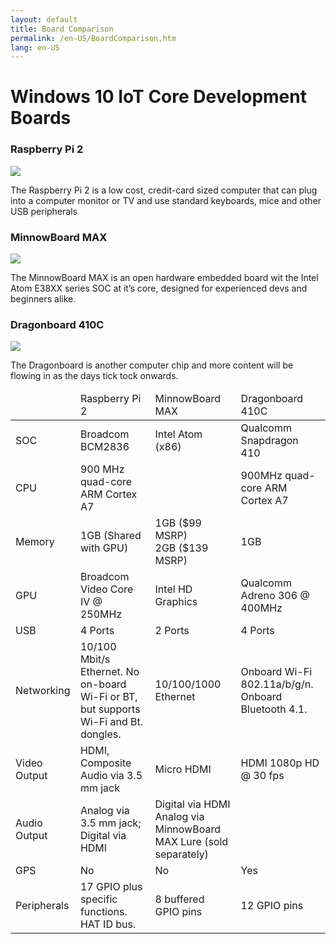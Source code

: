 ```yaml
---
layout: default
title: Board Comparison
permalink: /en-US/BoardComparison.htm
lang: en-US
---
```


<h1> Windows 10 IoT Core Development Boards </h1>
<div class="row">
  <div class="col-md-4 col-sm-12">
    <h3>Raspberry Pi 2</h3>
    <img src="{{site.baseurl}}/images/rpi2.jpg">
    <p>The Raspberry Pi 2 is a low cost, credit-card sized computer that can plug into a computer monitor or TV and use standard keyboards, mice and other USB peripherals</p>
  </div>
  <div class="col-md-4 col-sm-12">
    <h3>MinnowBoard MAX</h3>
    <img src="{{site.baseurl}}/images/mbm.png">
    <p>The MinnowBoard MAX is an open hardware embedded board wit the Intel Atom E38XX series SOC at it’s core, designed for experienced devs and beginners alike.</p>
  </div>
  <div class="col-md-4 col-sm-12">
    <h3>Dragonboard 410C</h3>
    <img src="https://placehold.it/800x500">
    <p>The Dragonboard is another computer chip and more content will be flowing in as the days tick tock onwards.</p>
  </div>
</div>

<table class="table table-bordered">
  <thead>
    <td></td>
    <td>Raspberry Pi 2</td>
    <td>MinnowBoard MAX</td>
    <td>Dragonboard 410C</td>
  </thead>
  <tbody>
    <tr>
      <td>SOC</td>
      <td>Broadcom BCM2836</td>
      <td>Intel Atom (x86)</td>
      <td>Qualcomm Snapdragon 410</td>
    </tr>
    <tr>
      <td>CPU</td>
      <td>900 MHz quad-core ARM Cortex A7</td>
      <td></td>
      <td>900MHz quad-core ARM Cortex A7</td>
    </tr>
    <tr>
      <td>Memory</td>
      <td> 1GB (Shared with GPU)</td>
      <td> 1GB ($99 MSRP) <br> 2GB ($139 MSRP)</td>
      <td> 1GB </td>
    </tr>
    <tr>
      <td>GPU</td>
      <td>Broadcom Video Core IV @ 250MHz</td>
      <td>Intel HD Graphics</td>
      <td>Qualcomm Adreno 306 @ 400MHz</td>
    </tr>
    <tr>
      <td>USB</td>
      <td>4 Ports</td>
      <td>2 Ports</td>
      <td>4 Ports</td>
    </tr>
    <tr>
      <td>Networking</td>
      <td>10/100 Mbit/s Ethernet. No on-board Wi-Fi or BT, but supports Wi-Fi and Bt. dongles.</td>
      <td>10/100/1000 Ethernet</td>
      <td>Onboard Wi-Fi 802.11a/b/g/n. Onboard Bluetooth 4.1.</td>
    </tr>
    <tr>
      <td>Video Output</td>
      <td>HDMI, Composite Audio via 3.5 mm jack</td>
      <td>Micro HDMI</td>
      <td>HDMI 1080p HD @ 30 fps</td>
    </tr>
    <tr>
      <td>Audio Output</td>
      <td>Analog via 3.5 mm jack; Digital via HDMI</td>
      <td>Digital via HDMI Analog via MinnowBoard MAX Lure (sold separately)</td>
      <td></td>
    </tr>
    <tr>
      <td>GPS</td>
      <td>No</td>
      <td>No</td>
      <td>Yes</td>
    </tr>
    <tr>
      <td>Peripherals</td>
      <td>17 GPIO plus specific functions. HAT ID bus.</td>
      <td>8 buffered GPIO pins</td>
      <td>12 GPIO pins</td>
    </tr>
  </tbody>
</table>




